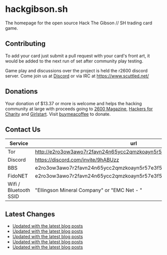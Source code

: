 # hackgibson.sh
The homepage for the open source Hack The Gibson // SH trading card game.


## Contributing

To add your card just submit a pull request with your card's front art, it would be added to the next run of set after community play testing.

Game play and discussions over the project is held the r2600 discord server. Come join us at [Discord](https://discord.com/invite/9hABUzz) or via IRC at https://www.scuttled.net/


## Donations

Your donation of $13.37 or more is welcome and helps the hacking community at large with proceeds going to [2600 Magazine](https://2600.com/), [Hackers for Charity](https://hackersforcharity.org) and [Girlstart](https://girlstart.org).  Visit [buymeacoffee](https://www.buymeacoffee.com/hackgibson.sh) to donate.


## Contact Us

Service | url
-|-
Tor | http://e2ro3ow3awo7r2favn24n65ycc2qmzkoayn5r57e3f56nvjwdcgg32ad.onion
Discord | https://discord.com/invite/9hABUzz
BBS | e2ro3ow3awo7r2favn24n65ycc2qmzkoayn5r57e3f56nvjwdcgg32ad.onion:23
FidoNET | e2ro3ow3awo7r2favn24n65ycc2qmzkoayn5r57e3f56nvjwdcgg32ad.onion:24554
Wifi / Bluetooth SSID | "Ellingson Mineral Company" or "EMC Net - <fidonet address>"

## Latest Changes
<!-- BLOG-POST-LIST:START -->
- [Updated with the latest blog posts](https://github.com/DFW2600/hackgibson.sh/commit/3dafa52b159f600ef322594a40acb225788594c3)
- [Updated with the latest blog posts](https://github.com/DFW2600/hackgibson.sh/commit/358a1734f718af392c85886b2cb0893a4eaef8b3)
- [Updated with the latest blog posts](https://github.com/DFW2600/hackgibson.sh/commit/2703a0dd66705ab0d08447bede7c39c9c20d6d76)
- [Updated with the latest blog posts](https://github.com/DFW2600/hackgibson.sh/commit/adf1aabce58256623c31fe4beff4ce0bfe671530)
- [Updated with the latest blog posts](https://github.com/DFW2600/hackgibson.sh/commit/836a60a1b48b83c06a9ae98dac8a6220d4eac90b)
<!-- BLOG-POST-LIST:END -->
